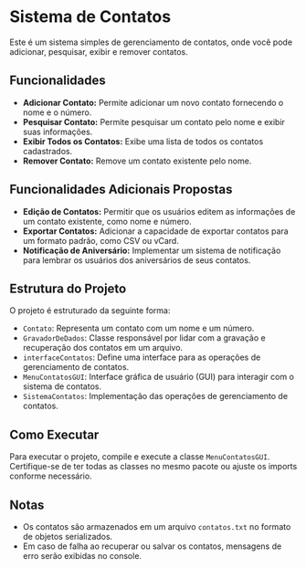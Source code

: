 # Sistema de Contatos

Este é um sistema simples de gerenciamento de contatos, onde você pode adicionar, pesquisar, exibir e remover contatos.

## Funcionalidades

- **Adicionar Contato:** Permite adicionar um novo contato fornecendo o nome e o número.
- **Pesquisar Contato:** Permite pesquisar um contato pelo nome e exibir suas informações.
- **Exibir Todos os Contatos:** Exibe uma lista de todos os contatos cadastrados.
- **Remover Contato:** Remove um contato existente pelo nome.

## Funcionalidades Adicionais Propostas

- **Edição de Contatos:** Permitir que os usuários editem as informações de um contato existente, como nome e número.
- **Exportar Contatos:** Adicionar a capacidade de exportar contatos para um formato padrão, como CSV ou vCard.
- **Notificação de Aniversário:** Implementar um sistema de notificação para lembrar os usuários dos aniversários de seus contatos.

## Estrutura do Projeto

O projeto é estruturado da seguinte forma:

- `Contato`: Representa um contato com um nome e um número.
- `GravadorDeDados`: Classe responsável por lidar com a gravação e recuperação dos contatos em um arquivo.
- `interfaceContatos`: Define uma interface para as operações de gerenciamento de contatos.
- `MenuContatosGUI`: Interface gráfica de usuário (GUI) para interagir com o sistema de contatos.
- `SistemaContatos`: Implementação das operações de gerenciamento de contatos.

## Como Executar

Para executar o projeto, compile e execute a classe `MenuContatosGUI`. Certifique-se de ter todas as classes no mesmo pacote ou ajuste os imports conforme necessário.

## Notas

- Os contatos são armazenados em um arquivo `contatos.txt` no formato de objetos serializados.
- Em caso de falha ao recuperar ou salvar os contatos, mensagens de erro serão exibidas no console.
